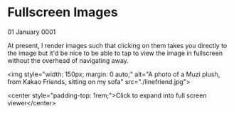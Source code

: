 # Fullscreen Images
01 January 0001

At present, I render images such that clicking on them takes you directly to the image but it&#39;d be nice to be able to tap to view the image in fullscreen without the overhead of navigating away.

&lt;img style=&#34;width: 150px; margin: 0 auto;&#34; alt=&#34;A photo of a Muzi plush, from Kakao Friends, sitting on my sofa&#34; src=&#34;./linefriend.jpg&#34;&gt;

&lt;center style=&#34;padding-top: 1rem;&#34;&gt;Click to expand into full screen viewer&lt;/center&gt;